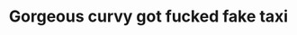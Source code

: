 ---
layout: post
title: Gorgeous curvy got fucked fake taxi
duration: '05:07'
view: 235
rate: 2
video: 'https://flashservice.xvideos.com/embedframe/24536333'
priority: 0.9
changefreq: daily
---